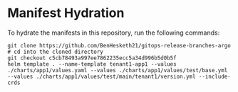 # Manifest Hydration

To hydrate the manifests in this repository, run the following commands:

```shell
git clone https://github.com/BenHesketh21/gitops-release-branches-argo
# cd into the cloned directory
git checkout c5cb78493a997ee7862235ecc5a34d996b5d0b5f
helm template . --name-template tenant1-app1 --values ./charts/app1/values.yaml --values ./charts/app1/values/test/base.yml --values ./charts/app1/values/test/main/tenant1/version.yml --include-crds
```
